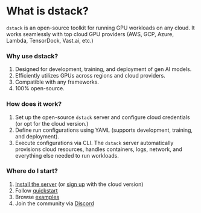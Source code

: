 # What is dstack?

`dstack` is an open-source toolkit for running GPU workloads 
on any cloud. It works seamlessly with top cloud GPU providers (AWS, GCP, Azure, Lambda, TensorDock, Vast.ai, etc.)

### Why use dstack?

1. Designed for development, training, and deployment of gen AI models.
2. Efficiently utilizes GPUs across regions and cloud providers.
3. Compatible with any frameworks.
4. 100% open-source.

### How does it work?

1. Set up the open-source `dstack` server and configure cloud credentials (or opt for the cloud version.) 
2. Define run configurations using YAML (supports development, training, and deployment).
3. Execute configurations via CLI. The `dstack` server automatically provisions cloud resources, handles 
   containers, logs, network, and everything else needed to run workloads.

[//]: # (### Coming soon)

[//]: # (1. Multi-node tasks)
[//]: # (2. Auto-scalable services)
[//]: # (3. Integration with Kubernetes)

### Where do I start?

1. [Install the server](installation/index.md) (or <a href="#" data-tally-open="w7K17R">sign up</a> with the cloud version)
2. Follow [quickstart](quickstart.md)
3. Browse [examples](../../examples/index.md)
4. Join the community via [Discord](https://discord.gg/u8SmfwPpMd)